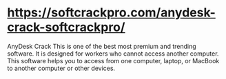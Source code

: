 # https://softcrackpro.com/anydesk-crack-softcrackpro/
AnyDesk Crack This is one of the best most premium and trending software. It is designed for workers who cannot access another computer. This software helps you to access from one computer, laptop, or MacBook to another computer or other devices.
